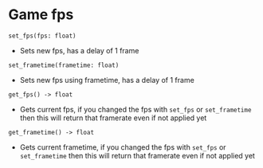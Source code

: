 # Game fps
`set_fps(fps: float)`
- Sets new fps, has a delay of 1 frame

`set_frametime(frametime: float)`
- Sets new fps using frametime, has a delay of 1 frame

`get_fps() -> float`
- Gets current fps, if you changed the fps with `set_fps` or `set_frametime` then this will return that framerate even if not applied yet

`get_frametime() -> float`
- Gets current frametime, if you changed the fps with `set_fps` or `set_frametime` then this will return that framerate even if not applied yet